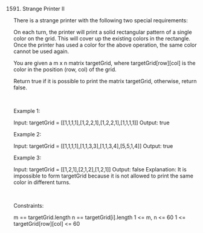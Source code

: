1591. Strange Printer II

There is a strange printer with the following two special requirements:

On each turn, the printer will print a solid rectangular pattern of a single color on the grid. This will cover up the existing colors in the rectangle.
Once the printer has used a color for the above operation, the same color cannot be used again.

You are given a m x n matrix targetGrid, where targetGrid[row][col] is the color in the position (row, col) of the grid.

Return true if it is possible to print the matrix targetGrid, otherwise, return false.

 

Example 1:

Input: targetGrid = [[1,1,1,1],[1,2,2,1],[1,2,2,1],[1,1,1,1]]
Output: true


Example 2:

Input: targetGrid = [[1,1,1,1],[1,1,3,3],[1,1,3,4],[5,5,1,4]]
Output: true


Example 3:

Input: targetGrid = [[1,2,1],[2,1,2],[1,2,1]]
Output: false
Explanation: It is impossible to form targetGrid because it is not allowed to print the same color in different turns.


 

Constraints:

m == targetGrid.length
n == targetGrid[i].length
1 <= m, n <= 60
1 <= targetGrid[row][col] <= 60